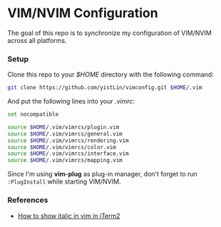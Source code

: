 # VIM/NVIM Configuration

The goal of this repo is to synchronize my configuration of VIM/NVIM across all platforms.

### Setup

Clone this repo to your *$HOME* directory with the following command:

~~~bash
git clone https://github.com/yistLin/vimconfig.git $HOME/.vim
~~~

And put the following lines into your *.vimrc*:

~~~bash
set nocompatible

source $HOME/.vim/vimrcs/plugin.vim
source $HOME/.vim/vimrcs/general.vim
source $HOME/.vim/vimrcs/rendering.vim
source $HOME/.vim/vimrcs/color.vim
source $HOME/.vim/vimrcs/interface.vim
source $HOME/.vim/vimrcs/mapping.vim
~~~

Since I'm using **vim-plug** as plug-in manager, don't forget to run `:PlugInstall` while starting VIM/NVIM.

### References

- [How to show italic in vim in iTerm2](https://apple.stackexchange.com/questions/266333/how-to-show-italic-in-vim-in-iterm2)
